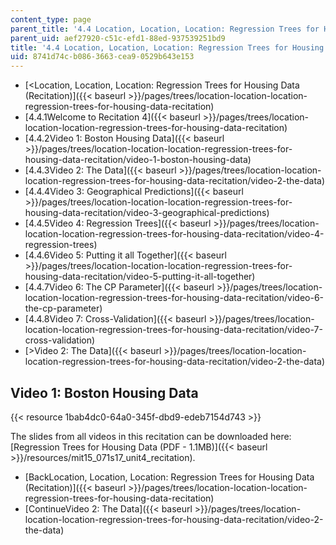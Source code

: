```yaml
---
content_type: page
parent_title: '4.4 Location, Location, Location: Regression Trees for Housing Data  (Recitation)'
parent_uid: aef27920-c51c-efd1-88ed-937539251bd9
title: '4.4 Location, Location, Location: Regression Trees for Housing Data  (Recitation)'
uid: 8741d74c-b086-3663-cea9-0529b643e153
---
```


*   [\<Location, Location, Location: Regression Trees for Housing Data (Recitation)]({{< baseurl >}}/pages/trees/location-location-location-regression-trees-for-housing-data-recitation)
*   [4.4.1Welcome to Recitation 4]({{< baseurl >}}/pages/trees/location-location-location-regression-trees-for-housing-data-recitation)
*   [4.4.2Video 1: Boston Housing Data]({{< baseurl >}}/pages/trees/location-location-location-regression-trees-for-housing-data-recitation/video-1-boston-housing-data)
*   [4.4.3Video 2: The Data]({{< baseurl >}}/pages/trees/location-location-location-regression-trees-for-housing-data-recitation/video-2-the-data)
*   [4.4.4Video 3: Geographical Predictions]({{< baseurl >}}/pages/trees/location-location-location-regression-trees-for-housing-data-recitation/video-3-geographical-predictions)
*   [4.4.5Video 4: Regression Trees]({{< baseurl >}}/pages/trees/location-location-location-regression-trees-for-housing-data-recitation/video-4-regression-trees)
*   [4.4.6Video 5: Putting it all Together]({{< baseurl >}}/pages/trees/location-location-location-regression-trees-for-housing-data-recitation/video-5-putting-it-all-together)
*   [4.4.7Video 6: The CP Parameter]({{< baseurl >}}/pages/trees/location-location-location-regression-trees-for-housing-data-recitation/video-6-the-cp-parameter)
*   [4.4.8Video 7: Cross-Validation]({{< baseurl >}}/pages/trees/location-location-location-regression-trees-for-housing-data-recitation/video-7-cross-validation)
*   [\>Video 2: The Data]({{< baseurl >}}/pages/trees/location-location-location-regression-trees-for-housing-data-recitation/video-2-the-data)

Video 1: Boston Housing Data
----------------------------

{{< resource 1bab4dc0-64a0-345f-dbd9-edeb7154d743 >}}

The slides from all videos in this recitation can be downloaded here: [Regression Trees for Housing Data (PDF - 1.1MB)]({{< baseurl >}}/resources/mit15_071s17_unit4_recitation).

*   [BackLocation, Location, Location: Regression Trees for Housing Data (Recitation)]({{< baseurl >}}/pages/trees/location-location-location-regression-trees-for-housing-data-recitation)
*   [ContinueVideo 2: The Data]({{< baseurl >}}/pages/trees/location-location-location-regression-trees-for-housing-data-recitation/video-2-the-data)